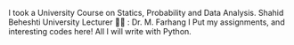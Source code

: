 I took a University Course on Statics, Probability and Data Analysis.
Shahid Beheshti University
Lecturer 👩‍🏫 : Dr. M. Farhang 
I Put my assignments, and interesting codes here! 
All I will write with Python.
